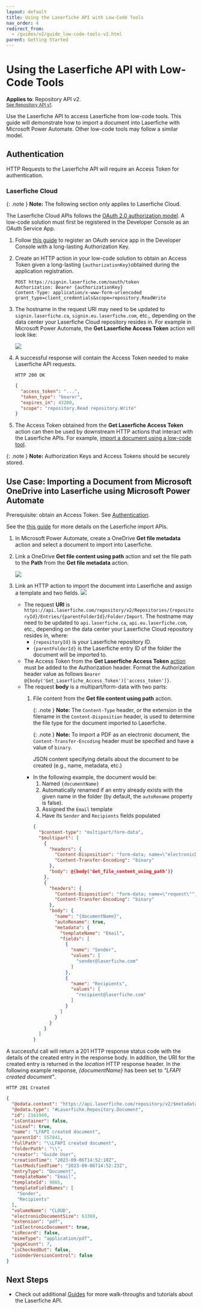 ```yaml
---
layout: default
title: Using the Laserfiche API with Low-Code Tools
nav_order: 4
redirect_from:
  - /guides/v2/guide_low-code-tools-v2.html
parent: Getting Started
---
```


<!--© 2024 Laserfiche.
See LICENSE-DOCUMENTATION and LICENSE-CODE in the project root for license information.-->

# Using the Laserfiche API with Low-Code Tools
**Applies to**: Repository API v2.
<br/>
<sup>[See Repository API v1](../guide_low-code-tools-v1/).</sup>

Use the Laserfiche API to access Laserfiche from low-code tools. This guide will demonstrate how to import a document into Laserfiche with Microsoft Power Automate. Other low-code tools may follow a similar model.

## Authentication

HTTP Requests to the Laserfiche API will require an Access Token for authentication.

### Laserfiche Cloud

{: .note }
**Note:** The following section only applies to Laserfiche Cloud.

The Laserfiche Cloud APIs follows the [OAuth 2.0 authorization model](../../api/authentication/). A low-code solution must first be registered in the Developer Console as an OAuth Service App.

1. Follow [this guide](../../api/authentication/guide_oauth-service) to register an OAuth service app in the Developer Console with a long-lasting Authorization Key.

1. Create an HTTP action in your low-code solution to obtain an Access Token given a long-lasting `{authorizationKey}`obtained during the application registration.

    ```
    POST https://signin.laserfiche.com/oauth/token
    Authorization: Bearer {authorizationKey}
    Content-Type: application/x-www-form-urlencoded
    grant_type=client_credentials&scope=repository.ReadWrite
    ```

1. The hostname in the request URI may need to be updated to `signin.laserfiche.ca`, `signin.eu.laserfiche.com`, etc., depending on the data center your Laserfiche Cloud repository resides in. For example in Microsoft Power Automate, the **Get Laserfiche Access Token** action will look like:

    ![](./assets/images/low-code-authenticate-cloud.png)

1. A successful response will contain the Access Token needed to make Laserfiche API requests.

    ```
    HTTP 200 OK
    ```
    ```json
    {
      "access_token": "...",
      "token_type": "bearer",
      "expires_in": 43200,
      "scope": "repository.Read repository.Write"
    }
    ```

1. The Access Token obtained from the **Get Laserfiche Access Token** action can then be used by downstream HTTP actions that interact with the Laserfiche APIs. For example, [import a document using a low-code tool](#use-case-importing-a-document-from-microsoft-onedrive-into-laserfiche-using-microsoft-power-automate).

{: .note }
**Note:** Authorization Keys and Access Tokens should be securely stored.

## Use Case: Importing a Document from Microsoft OneDrive into Laserfiche using Microsoft Power Automate

Prerequisite: obtain an Access Token. See [Authentication](#authentication).

See the [this guide](../../guides/documents-and-folders/guide_importing-documents) for more details on the Laserfiche import APIs.

1. In Microsoft Power Automate, create a OneDrive **Get file metadata** action and select a document to import into Laserfiche.
1. Link a OneDrive **Get file content using path** action and set the file path to the **Path** from the **Get file metadata** action.

   ![](./assets/images/low-code-get-document.png)
1. Link an HTTP action to import the document into Laserfiche and assign a template and two fields. ![](./assets/images/low-code-import-document-v2.png)

    - The request **URI** is `https://api.laserfiche.com/repository/v2/Repositories/{repositoryId}/Entries/{parentFolderId}/Folder/Import`. The hostname may need to be updated to `api.laserfiche.ca`, `api.eu.laserfiche.com`, etc., depending on the data center your Laserfiche Cloud repository resides in, where:
      - `{repositoryId}` is your Laserfiche repository ID.
      - `{parentFolderId}` is the Laserfiche entry ID of the folder the document will be imported to.
    - The Access Token from the **Get Laserfiche Access Token** [action](#authentication) must be added to the Authorization header.
      Format the Authorization header value as follows `Bearer @{body('Get_Laserfiche_Access_Token')['access_token']}`.
    - The request **body** is a multipart/form-data with two parts:
      1. File content from the **Get file content using path** action.

         {: .note }
        **Note:** The `Content-Type` header, or the extension in the filename in the `Content-Disposition` header, is used to determine the file type for the document imported to Laserfiche.

         {: .note }
        **Note:** To import a PDF as an electronic document, the `Content-Transfer-Encoding` header must be specified and have a value of `binary`.

          JSON content specifying details about the document to be created (e.g., name, metadata, etc.) 
        - In the following example, the document would be:
          1. Named `{documentName}`
          1. Automatically renamed if an entry already exists with the given name in the folder (by default, the `autoRename` property is false).
          1. Assigned the `Email` template
          1. Have its `Sender` and `Recipients` fields populated
          ```json
          {
            "$content-type": "multipart/form-data",
            "$multipart": [
              {
                "headers": {
                  "Content-Disposition": "form-data; name=\"electronicDocument\"; filename=@{outputs('Get_file_metadata')?['body/Name']}",
                  "Content-Transfer-Encoding": "binary"
                },
                "body": @{body('Get_file_content_using_path')}
              },
              {
                "headers": {
                  "Content-Disposition": "form-data; name=\"request\"",
                  "Content-Transfer-Encoding": "binary"
                },
                "body": {
                  "name": "{documentName}",
                  "autoRename": true,
                  "metadata": {
                    "templateName": "Email",
                    "fields": [
                      {
                        "name": "Sender",
                        "values": [
                          "sender@laserfiche.com"
                        ]
                      },
                      {
                        "name": "Recipients",
                        "values": [
                          "recipient@laserfiche.com"
                        ]
                      }
                    ]
                  }
                }
              }
            ]
          }
          ```
          
A successful call will return a 201 HTTP response status code with the details of the created entry in the response body. In addition, the URI for the created entry is returned in the _location_ HTTP response header. In the following example response, _{documentName}_ has been set to _"LFAPI created document"_.

```
HTTP 201 Created
```
```json
{
  "@odata.context": "https://api.laserfiche.com/repository/v2/$metadata#Entries/Laserfiche.Repository.Document/$entity",
  "@odata.type": "#Laserfiche.Repository.Document",
  "id": 2161949,
  "isContainer": false,
  "isLeaf": true,
  "name": "LFAPI created document",
  "parentId": 557841,
  "fullPath": "\\LFAPI created document",
  "folderPath": "\\",
  "creator": "Guide User",
  "creationTime": "2023-09-06T14:52:18Z",
  "lastModifiedTime": "2023-09-06T14:52:23Z",
  "entryType": "Document",
  "templateName": "Email",
  "templateId": 9865,
  "templateFieldNames": [
    "Sender",
    "Recipients"
  ],
  "volumeName": "CLOUD",
  "electronicDocumentSize": 63369,
  "extension": "pdf",
  "isElectronicDocument": true,
  "isRecord": false,
  "mimeType": "application/pdf",
  "pageCount": 7,
  "isCheckedOut": false,
  "isUnderVersionControl": false
}
```

## Next Steps

- Check out additional [Guides](../../guides/) for more walk-throughs and tutorials about the Laserfiche API.
